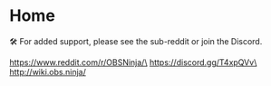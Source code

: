 # Home

🛠 For added support, please see the sub-reddit or join the Discord.

https://www.reddit.com/r/OBSNinja/\
https://discord.gg/T4xpQVv\
http://wiki.obs.ninja/

